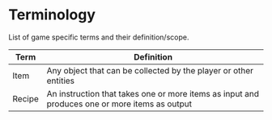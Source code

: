 # Terminology

List of game specific terms and their definition/scope.

| Term | Definition |
| --- | --- |
| Item | Any object that can be collected by the player or other entities |
| Recipe | An instruction that takes one or more items as input and produces one or more items as output |
